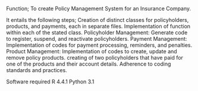 Function;
To create Policy Management System for an Insurance Company.

It entails the following steps;
Creation of distinct classes for policyholders, products, and payments, each in separate files.
Implementation of function within each of the stated class.
Policyholder Management:
Generate  code to register, suspend, and reactivate policyholders.
Payment Management:
Implementation of codes for payment processing, reminders, and penalties.
Product Management:
Implementation of codes to create, update and remove policy products.
creating of two policyholders that have paid for one of the products and their account details.
Adherence  to coding standards and practices.

Software required
R 4.4.1
Python 3.1
